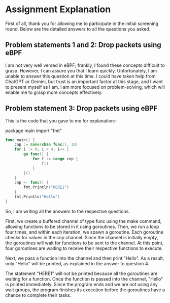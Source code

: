 
# Assignment Explanation

First of all, thank you for allowing me to participate in the initial screening round. Below are the detailed answers to all the questions you asked.

## Problem statements 1 and 2: Drop packets using eBPF

I am not very well versed in eBPF; frankly, I found these concepts difficult to grasp. However, I can assure you that I learn quickly. Unfortunately, I am unable to answer this question at this time. I could have taken help from ChatGPT or Gemini, but trust is an important factor at this stage, and I want to present myself as I am. I am more focused on problem-solving, which will enable me to grasp more concepts effectively.

## Problem statement 3: Drop packets using eBPF

This is the code that you gave to me for explanation:- 

package main
import "fmt"
```go
func main() {
    cnp := make(chan func(), 10)
    for i := 0; i < 4; i++ {
        go func() {
            for f := range cnp {
                f()
            }
        }()
    }
    cnp <- func() {
        fmt.Println("HERE1")
    }
    fmt.Println("Hello")
}
```

So, I am writing all the answers to the respective questions.

First, we create a buffered channel of type func using the make command, allowing functions to be stored in it using goroutines. Then, we run a loop four times, and within each iteration, we spawn a goroutine. Each goroutine checks for values in the cnp channel. Since the channel is initially empty, the goroutines will wait for functions to be sent to the channel. At this point, four goroutines are waiting to receive their respective functions to execute.

Next, we pass a function into the channel and then print "Hello". As a result, only "Hello" will be printed, as explained in the answer to question 4.

The statement "HERE1" will not be printed because all the goroutines are waiting for a function. Once the function is passed into the channel, "Hello" is printed immediately. Since the program ends and we are not using any wait groups, the program finishes its execution before the goroutines have a chance to complete their tasks.




